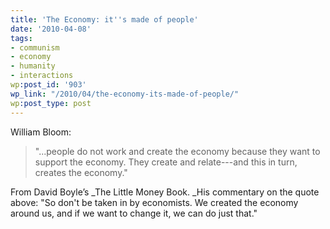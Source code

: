 ```yaml
---
title: 'The Economy: it''s made of people'
date: '2010-04-08'
tags:
- communism
- economy
- humanity
- interactions
wp:post_id: '903'
wp_link: "/2010/04/the-economy-its-made-of-people/"
wp:post_type: post
---
```


William Bloom:

> "...people do not work and create the economy because they want to support the economy. They create and relate---and this in turn, creates the economy."

From David Boyle’s _The Little Money Book. _His commentary on the quote above: "So don't be taken in by economists. We created the economy around us, and if we want to change it, we can do just that."
